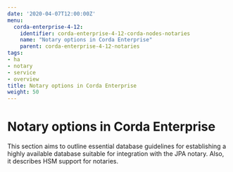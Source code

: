 ```yaml
---
date: '2020-04-07T12:00:00Z'
menu:
  corda-enterprise-4-12:
    identifier: corda-enterprise-4-12-corda-nodes-notaries
    name: "Notary options in Corda Enterprise"
    parent: corda-enterprise-4-12-notaries
tags:
- ha
- notary
- service
- overview
title: Notary options in Corda Enterprise
weight: 50
---
```



# Notary options in Corda Enterprise

This section aims to outline essential database guidelines for establishing a highly available database suitable for integration with the JPA notary. Also, it describes HSM support for notaries.

